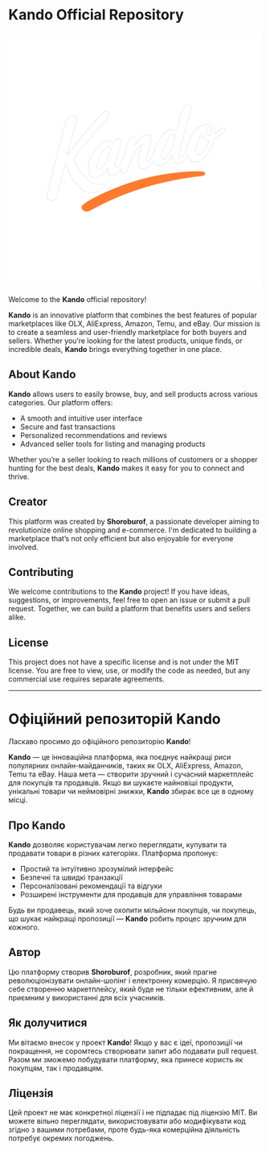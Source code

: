 # Kando Official Repository


![Превью сайта](./public/logos/kando.webp)

Welcome to the **Kando** official repository!

**Kando** is an innovative platform that combines the best features of popular marketplaces like OLX, AliExpress, Amazon, Temu, and eBay. Our mission is to create a seamless and user-friendly marketplace for both buyers and sellers. Whether you’re looking for the latest products, unique finds, or incredible deals, **Kando** brings everything together in one place.

## About Kando

**Kando** allows users to easily browse, buy, and sell products across various categories. Our platform offers:

- A smooth and intuitive user interface
- Secure and fast transactions
- Personalized recommendations and reviews
- Advanced seller tools for listing and managing products

Whether you’re a seller looking to reach millions of customers or a shopper hunting for the best deals, **Kando** makes it easy for you to connect and thrive.

## Creator

This platform was created by **Shoroburof**, a passionate developer aiming to revolutionize online shopping and e-commerce. I'm dedicated to building a marketplace that’s not only efficient but also enjoyable for everyone involved.

## Contributing

We welcome contributions to the **Kando** project! If you have ideas, suggestions, or improvements, feel free to open an issue or submit a pull request. Together, we can build a platform that benefits users and sellers alike.

## License

This project does not have a specific license and is not under the MIT license. You are free to view, use, or modify the code as needed, but any commercial use requires separate agreements.

---

# Офіційний репозиторій Kando

Ласкаво просимо до офіційного репозиторію **Kando**!

**Kando** — це інноваційна платформа, яка поєднує найкращі риси популярних онлайн-майданчиків, таких як OLX, AliExpress, Amazon, Temu та eBay. Наша мета — створити зручний і сучасний маркетплейс для покупців та продавців. Якщо ви шукаєте найновіші продукти, унікальні товари чи неймовірні знижки, **Kando** збирає все це в одному місці.

## Про Kando

**Kando** дозволяє користувачам легко переглядати, купувати та продавати товари в різних категоріях. Платформа пропонує:

- Простий та інтуїтивно зрозумілий інтерфейс
- Безпечні та швидкі транзакції
- Персоналізовані рекомендації та відгуки
- Розширені інструменти для продавців для управління товарами

Будь ви продавець, який хоче охопити мільйони покупців, чи покупець, що шукає найкращі пропозиції — **Kando** робить процес зручним для кожного.

## Автор

Цю платформу створив **Shoroburof**, розробник, який прагне революціонізувати онлайн-шопінг і електронну комерцію. Я присвячую себе створенню маркетплейсу, який буде не тільки ефективним, але й приємним у використанні для всіх учасників.

## Як долучитися

Ми вітаємо внесок у проект **Kando**! Якщо у вас є ідеї, пропозиції чи покращення, не соромтесь створювати запит або подавати pull request. Разом ми зможемо побудувати платформу, яка принесе користь як покупцям, так і продавцям.

## Ліцензія

Цей проект не має конкретної ліцензії і не підпадає під ліцензію MIT. Ви можете вільно переглядати, використовувати або модифікувати код згідно з вашими потребами, проте будь-яка комерційна діяльність потребує окремих погоджень.

